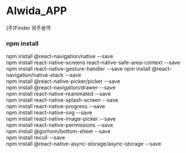 # Alwida_APP
(주)Finder 외주용역

### npm install
npm install @react-navigation/native --save  
npm install react-native-screens react-native-safe-area-context --save  
npm install react-native-gesture-handler --save
npm install @react-navigation/native-stack --save  
npm install @react-native-picker/picker --save  
npm install @react-navigation/drawer --save  
npm install react-native-reanimated --save  
npm install react-native-splash-screen --save  
npm install react-native-progress --save  
npm install react-native-svg --save  
npm install react-native-image-picker --save  
npm install react-native-permissions --save  
npm install @gorhom/bottom-sheet --save  
npm install recoil --save  
npm install @react-native-async-storage/async-storage --save  